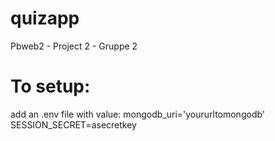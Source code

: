 # quizapp
Pbweb2 - Project 2 - Gruppe 2
# To setup:
add an .env file with value:
mongodb_uri='yoururltomongodb'
SESSION_SECRET=asecretkey
